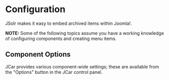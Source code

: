 # Configuration
JSolr makes it easy to embed archived items within Joomla!.

**NOTE:** Some of the following topics assume you have a working knowledge of configuring components and creating menu items.

## Component Options

JCar provides various component-wide settings; these are available from the "Options" button in the JCar control panel.
